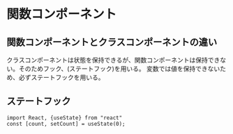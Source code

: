 # 関数コンポーネント

## 関数コンポーネントとクラスコンポーネントの違い
クラスコンポーネントは状態を保持できるが、関数コンポーネントは保持できない。そのためフック、(ステートフック)を用いる。
変数では値を保持できないため、必ずステートフックを用いる。

## ステートフック
```
import React, {useState} from "react"
const [count, setCount] = useState(0);
```

